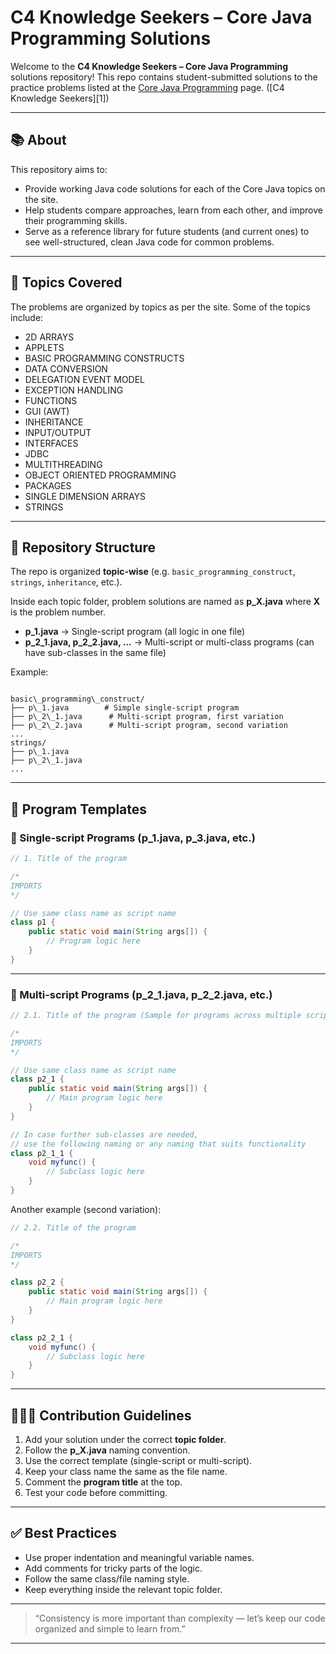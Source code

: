 # C4 Knowledge Seekers – Core Java Programming Solutions

Welcome to the **C4 Knowledge Seekers – Core Java Programming** solutions repository!
This repo contains student-submitted solutions to the practice problems listed at the [Core Java Programming](https://c4knowledgeseekers.in/practice-problems/core-java-programming) page. ([C4 Knowledge Seekers][1])

---

## 📚 About

This repository aims to:

* Provide working Java code solutions for each of the Core Java topics on the site.
* Help students compare approaches, learn from each other, and improve their programming skills.
* Serve as a reference library for future students (and current ones) to see well-structured, clean Java code for common problems.

---

## 🧭 Topics Covered

The problems are organized by topics as per the site. Some of the topics include:

* 2D ARRAYS
* APPLETS
* BASIC PROGRAMMING CONSTRUCTS
* DATA CONVERSION
* DELEGATION EVENT MODEL
* EXCEPTION HANDLING
* FUNCTIONS
* GUI (AWT)
* INHERITANCE
* INPUT/OUTPUT
* INTERFACES
* JDBC
* MULTITHREADING
* OBJECT ORIENTED PROGRAMMING
* PACKAGES
* SINGLE DIMENSION ARRAYS
* STRINGS

---

## 📂 Repository Structure

The repo is organized **topic-wise** (e.g. `basic_programming_construct`, `strings`, `inheritance`, etc.).  

Inside each topic folder, problem solutions are named as **p_X.java** where **X** is the problem number.  

- **p_1.java** → Single-script program (all logic in one file)  
- **p_2_1.java, p_2_2.java, …** → Multi-script or multi-class programs (can have sub-classes in the same file)  

Example:  

```

basic\_programming\_construct/
├── p\_1.java        # Simple single-script program
├── p\_2\_1.java      # Multi-script program, first variation
├── p\_2\_2.java      # Multi-script program, second variation
...
strings/
├── p\_1.java
├── p\_2\_1.java
...

````

---

## 🧰 Program Templates

### 🔹 Single-script Programs (p_1.java, p_3.java, etc.)

```java
// 1. Title of the program

/*
IMPORTS
*/

// Use same class name as script name
class p1 {
    public static void main(String args[]) {
        // Program logic here
    }
}
````

---

### 🔹 Multi-script Programs (p\_2\_1.java, p\_2\_2.java, etc.)

```java
// 2.1. Title of the program (Sample for programs across multiple script files or classes)

/*
IMPORTS
*/

// Use same class name as script name
class p2_1 {
    public static void main(String args[]) {
        // Main program logic here
    }
}

// In case further sub-classes are needed, 
// use the following naming or any naming that suits functionality
class p2_1_1 {
    void myfunc() {
        // Subclass logic here
    }
}
```

Another example (second variation):

```java
// 2.2. Title of the program

/*
IMPORTS
*/

class p2_2 {
    public static void main(String args[]) {
        // Main program logic here
    }
}

class p2_2_1 {
    void myfunc() {
        // Subclass logic here
    }
}
```

---

## 🧑‍🤝‍🧑 Contribution Guidelines

1. Add your solution under the correct **topic folder**.
2. Follow the **p\_X.java** naming convention.
3. Use the correct template (single-script or multi-script).
4. Keep your class name the same as the file name.
5. Comment the **program title** at the top.
6. Test your code before committing.

---

## ✅ Best Practices

* Use proper indentation and meaningful variable names.
* Add comments for tricky parts of the logic.
* Follow the same class/file naming style.
* Keep everything inside the relevant topic folder.

---

> “Consistency is more important than complexity — let’s keep our code organized and simple to learn from.”

---
